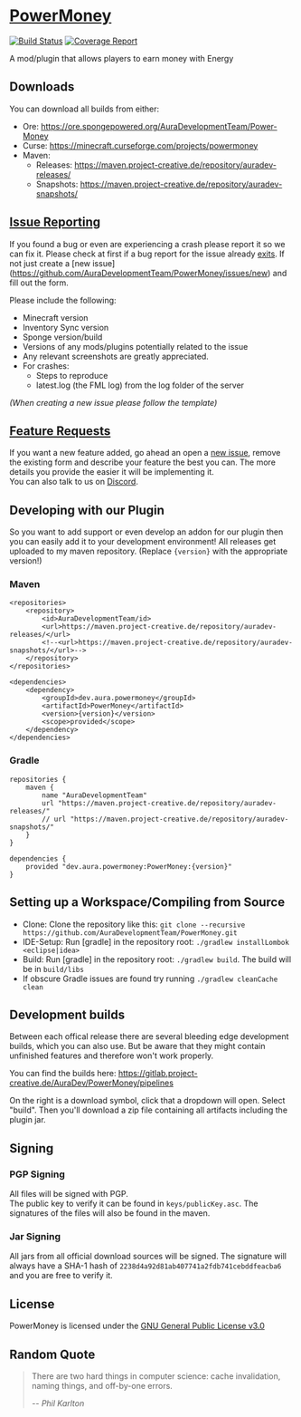 # [PowerMoney](https://github.com/AuraDevelopmentTeam/PowerMoney)

[![Build Status](https://gitlab.project-creative.de/AuraDev/PowerMoney/badges/master/build.svg)](https://gitlab.project-creative.de/AuraDev/PowerMoney/commits/master)
[![Coverage Report](https://gitlab.project-creative.de/AuraDev/PowerMoney/badges/master/coverage.svg)](https://gitlab.project-creative.de/AuraDev/PowerMoney/commits/master)

A mod/plugin that allows players to earn money with Energy

## Downloads

You can download all builds from either:

- Ore: https://ore.spongepowered.org/AuraDevelopmentTeam/Power-Money
- Curse: https://minecraft.curseforge.com/projects/powermoney
- Maven:
  - Releases: https://maven.project-creative.de/repository/auradev-releases/
  - Snapshots: https://maven.project-creative.de/repository/auradev-snapshots/

## [Issue Reporting](https://github.com/AuraDevelopmentTeam/InvSync/issues)

If you found a bug or even are experiencing a crash please report it so we can fix it. Please check at first if a bug report for the issue already
[exits](https://github.com/AuraDevelopmentTeam/PowerMoney/issues). If not just create a [new issue]
(https://github.com/AuraDevelopmentTeam/PowerMoney/issues/new) and fill out the form.

Please include the following:

* Minecraft version
* Inventory Sync version
* Sponge version/build
* Versions of any mods/plugins potentially related to the issue
* Any relevant screenshots are greatly appreciated.
* For crashes:
  * Steps to reproduce
  * latest.log (the FML log) from the log folder of the server

*(When creating a new issue please follow the template)*

## [Feature Requests](https://github.com/AuraDevelopmentTeam/PowerMoney/issues)

If you want a new feature added, go ahead an open a [new issue](https://github.com/AuraDevelopmentTeam/PowerMoney/issues/new), remove the existing form and
describe your feature the best you can. The more details you provide the easier it will be implementing it.  
You can also talk to us on [Discord](https://discord.me/bungeechat).

## Developing with our Plugin

So you want to add support or even develop an addon for our plugin then you can easily add it to your development environment! All releases get uploaded to my
maven repository. (Replace `{version}` with the appropriate version!)

### Maven

    <repositories>
        <repository>
            <id>AuraDevelopmentTeam/id>
            <url>https://maven.project-creative.de/repository/auradev-releases/</url>
            <!--<url>https://maven.project-creative.de/repository/auradev-snapshots/</url>-->
        </repository>
    </repositories>

    <dependencies>
        <dependency>
            <groupId>dev.aura.powermoney</groupId>
            <artifactId>PowerMoney</artifactId>
            <version>{version}</version>
            <scope>provided</scope>
        </dependency>
    </dependencies>

### Gradle

    repositories {
        maven {
            name "AuraDevelopmentTeam"
            url "https://maven.project-creative.de/repository/auradev-releases/"
            // url "https://maven.project-creative.de/repository/auradev-snapshots/"
        }
    }

    dependencies {
        provided "dev.aura.powermoney:PowerMoney:{version}"
    }

## Setting up a Workspace/Compiling from Source

* Clone: Clone the repository like this: `git clone --recursive https://github.com/AuraDevelopmentTeam/PowerMoney.git`
* IDE-Setup: Run [gradle] in the repository root: `./gradlew installLombok <eclipse|idea>`
* Build: Run [gradle] in the repository root: `./gradlew build`. The build will be in `build/libs`
* If obscure Gradle issues are found try running `./gradlew cleanCache clean`

## Development builds

Between each offical release there are several bleeding edge development builds, which you can also use. But be aware that they might contain unfinished
features and therefore won't work properly.

You can find the builds here: https://gitlab.project-creative.de/AuraDev/PowerMoney/pipelines

On the right is a download symbol, click that a dropdown will open. Select "build". Then you'll download a zip file containing all artifacts including the
plugin jar.

## Signing

### PGP Signing

All files will be signed with PGP.  
The public key to verify it can be found in `keys/publicKey.asc`. The signatures of the files will also be found in the maven.

### Jar Signing

All jars from all official download sources will be signed. The signature will always have a SHA-1 hash of `2238d4a92d81ab407741a2fdb741cebddfeacba6` and you
are free to verify it.

## License

PowerMoney is licensed under the [GNU General Public License v3.0](https://www.gnu.org/licenses/gpl-3.0.html)

## Random Quote

> There are two hard things in computer science: cache invalidation, naming things, and off-by-one errors.
>
> -- <cite>Phil Karlton</cite>
